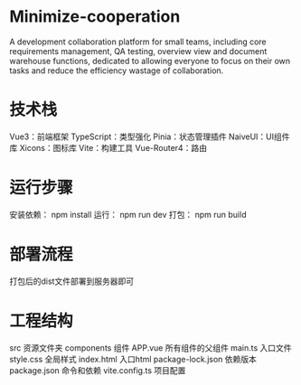 # Minimize-cooperation
A development collaboration platform for small teams, including core requirements management, QA testing, overview view and document warehouse functions, dedicated to allowing everyone to focus on their own tasks and reduce the efficiency wastage of collaboration.

# 技术栈
Vue3：前端框架
TypeScript：类型强化
Pinia：状态管理插件
NaiveUI：UI组件库
Xicons：图标库
Vite：构建工具
Vue-Router4：路由

# 运行步骤
安装依赖： npm install
运行： npm run dev
打包： npm run build

# 部署流程
打包后的dist文件部署到服务器即可

# 工程结构
src 资源文件夹
    components 组件
    APP.vue 所有组件的父组件
    main.ts 入口文件
    style.css 全局样式
index.html 入口html
package-lock.json 依赖版本
package.json 命令和依赖
vite.config.ts 项目配置

